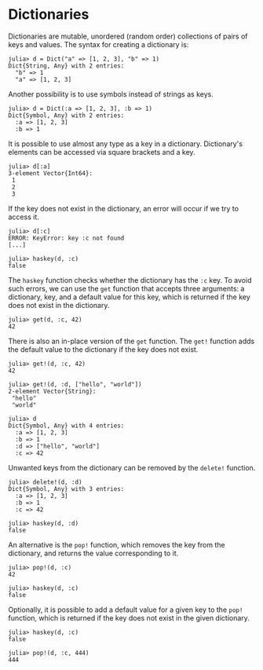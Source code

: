 # Dictionaries

Dictionaries are mutable, unordered (random order) collections of pairs of keys and values. The syntax for creating a dictionary is:

```jldoctest dicts
julia> d = Dict("a" => [1, 2, 3], "b" => 1)
Dict{String, Any} with 2 entries:
  "b" => 1
  "a" => [1, 2, 3]
```

Another possibility is to use symbols instead of strings as keys.

```jldoctest dicts
julia> d = Dict(:a => [1, 2, 3], :b => 1)
Dict{Symbol, Any} with 2 entries:
  :a => [1, 2, 3]
  :b => 1
```

It is possible to use almost any type as a key in a dictionary. Dictionary's elements can be accessed via square brackets and a key.

```jldoctest dicts
julia> d[:a]
3-element Vector{Int64}:
 1
 2
 3
```

If the key does not exist in the dictionary, an error will occur if we try to access it.

```jldoctest dicts
julia> d[:c]
ERROR: KeyError: key :c not found
[...]

julia> haskey(d, :c)
false
```

The `haskey` function checks whether the dictionary has the `:c` key. To avoid such errors, we can use the `get` function that accepts three arguments: a dictionary, key, and a default value for this key, which is returned if the key does not exist in the dictionary.

```jldoctest dicts
julia> get(d, :c, 42)
42
```

There is also an in-place version of the `get` function. The `get!` function adds the default value to the dictionary if the key does not exist.

```jldoctest dicts
julia> get!(d, :c, 42)
42

julia> get!(d, :d, ["hello", "world"])
2-element Vector{String}:
 "hello"
 "world"

julia> d
Dict{Symbol, Any} with 4 entries:
  :a => [1, 2, 3]
  :b => 1
  :d => ["hello", "world"]
  :c => 42
```

Unwanted keys from the dictionary can be removed by the `delete!` function.

```jldoctest dicts
julia> delete!(d, :d)
Dict{Symbol, Any} with 3 entries:
  :a => [1, 2, 3]
  :b => 1
  :c => 42

julia> haskey(d, :d)
false
```

An alternative is the `pop!` function, which removes the key from the dictionary, and returns the value corresponding to it.

```jldoctest dicts
julia> pop!(d, :c)
42

julia> haskey(d, :c)
false
```

Optionally, it is possible to add a default value for a given key to the `pop!` function, which is returned if the key does not exist in the given dictionary.

```jldoctest dicts
julia> haskey(d, :c)
false

julia> pop!(d, :c, 444)
444
```
